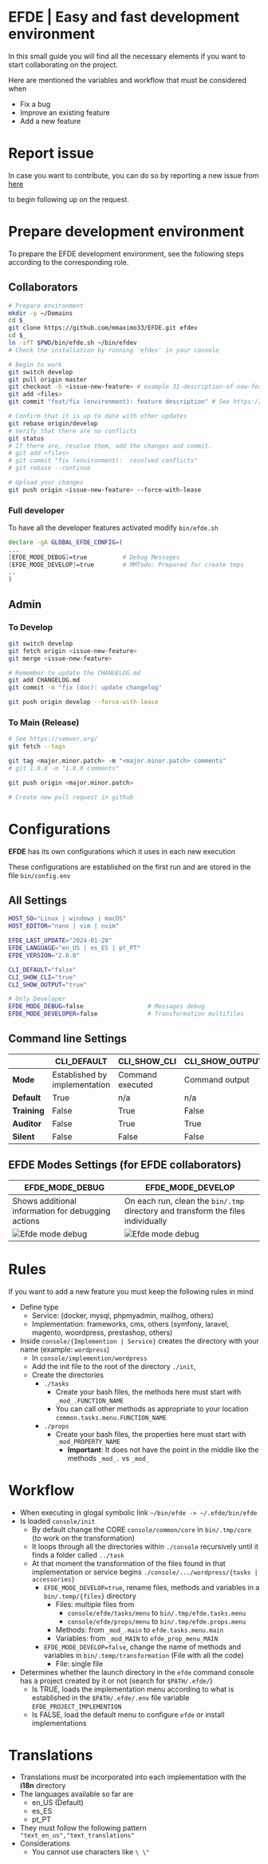 # EFDE | Easy and fast development environment
In this small guide you will find all the necessary elements if you want to start collaborating on the project.

Here are mentioned the variables and workflow that must be considered when
- Fix a bug
- Improve an existing feature
- Add a new feature

# Report issue 
In case you want to contribute, you can do so by reporting a new issue from [here](https://github.com/mmaximo33/EFDE/issues/new/choose)

to begin following up on the request.

# Prepare development environment
To prepare the EFDE development environment, see the following steps according to the corresponding role.

## Collaborators
```sh
# Prepare environment
mkdir -p ~/Domains
cd $_
git clone https://github.com/mmaximo33/EFDE.git efdev
cd $_
ln -sfT $PWD/bin/efde.sh ~/bin/efdev 
# Check the installation by running 'efdev' in your console

# Begin to work
git switch develop
git pull origin master
git checkout -b <issue-new-feature> # example 31-description-of-new-feature
git add <files>
git commit "feat/fix (environment): feature description" # See https://www.conventionalcommits.org/en/v1.0.0/

# Confirm that it is up to date with other updates
git rebase origin/develop
# Verify that there are no conflicts
git status
# If there are, resolve them, add the changes and commit.
# git add <files>
# git commit "fix (environment):  resolved conflicts"
# git rebase --continue

# Upload your changes
git push origin <issue-new-feature> --force-with-lease
```

### Full developer
To have all the developer features activated modify `bin/efde.sh`

```sh
declare -gA GLOBAL_EFDE_CONFIG=(
...
[EFDE_MODE_DEBUG]=true          # Debug Messages
[EFDE_MODE_DEVELOP]=true        # MMTodo: Prepared for create tmps
..
)
```

## Admin
### To Develop
```sh
git switch develop
git fetch origin <issue-new-feature>
git merge <issue-new-feature>

# Remember to update the CHANGELOG.md
git add CHANGELOG.md 
git commit -m "fix (doc): update changelog" 

git push origin develop --force-with-lease
```

### To Main (Release)
```sh
# See https://semver.org/
git fetch --tags

git tag <major.minor.patch> -m "<major.minor.patch> comments" 
# git 1.0.0 -m "1.0.0 comments" 

git push origin <major.minor.patch>

# Create new pull request in github
```

# Configurations
**EFDE** has its own configurations which it uses in each new execution

These configurations are established on the first run and are stored in the file `bin/config.env`

## All Settings
```sh
HOST_SO="Linux | windows | macOS"
HOST_EDITOR="nano | vim | nvim"

EFDE_LAST_UPDATE="2024-01-20"
EFDE_LANGUAGE="en_US | es_ES | pt_PT"
EFDE_VERSION="2.0.0"

CLI_DEFAULT="false"                    
CLI_SHOW_CLI="true"
CLI_SHOW_OUTPUT="true"

# Only Developer 
EFDE_MODE_DEBUG=false                  # Messages debug
EFDE_MODE_DEVELOPER=false              # Transformation multifiles
```

## Command line Settings

|              | CLI_DEFAULT                     | CLI_SHOW_CLI            | CLI_SHOW_OUTPUT           |
|--------------|---------------------------------|-------------------------|---------------------------|
| **Mode**     | Established by implementation   | Command executed        | Command output            |
| **Default**  | True                            | n/a                     | n/a                       |
| **Training** | False                           | True                    | False                     |
| **Auditor**  | False                           | True                    | True                      |
| **Silent**   | False                           | False                   | False                     |

## EFDE Modes Settings (for EFDE collaborators)

| EFDE_MODE_DEBUG                                    | EFDE_MODE_DEVELOP                                                                | 
|----------------------------------------------------|----------------------------------------------------------------------------------|
| Shows additional information for debugging actions | On each run, clean the `bin/.tmp` directory and transform the files individually | 
| ![Efde mode debug](./media/efde_mode_debug.png)    | ![Efde mode debug](./media/efde_mode_developer.png)                              |  


# Rules 
If you want to add a new feature you must keep the following rules in mind
- Define type
  - Service: (docker, mysql, phpmyadmin, mailhog, others)
  - Implementation: frameworks, cms, others (symfony, laravel, magento, woordpress, prestashop, others)
- Inside `console/{Implemention | Service}` creates the directory with your name (example: `wordpress`)
  - In `console/implemention/wordpress`
  - Add the init file to the root of the directory `./init`, 
  - Create the directories
    - `./tasks`
      - Create your bash files, the methods here must start with `_mod_.FUNCTION_NAME`
      - You can call other methods as appropriate to your location `common.tasks.menu.FUNCTION_NAME`
    - `./props`
      - Create your bash files, the properties here must start with `_mod_PROPERTY_NAME`
        - **Important**: It does not have the point in the middle like the methods `_mod_.` vs `_mod_` 

# Workflow
- When executing in glogal symbolic link `~/bin/efde -> ~/.efde/bin/efde`
- Is loaded `console/init`
  - By default change the CORE `console/common/core` in `bin/.tmp/core` (to work on the transformation)
  - It loops through all the directories within `./console` recursively until it finds a folder called `../task`
  - At that moment the transformation of the files found in that implementation or service begins `./console/.../wordpress/{tasks | accessories}`
    - `EFDE_MODE_DEVELOP=true`, rename files, methods and variables in a `bin/.temp/{files}` directory
      - Files: multiple files from 
        - `console/efde/tasks/menu` to `bin/.tmp/efde.tasks.menu`
        - `console/efde/props/menu` to `bin/.tmp/efde.props.menu`
      - Methods: from `_mod_.main` to `efde.tasks.menu.main`
      - Variables: from `_mod_MAIN` to `efde_prop_menu_MAIN`
    - `EFDE_MODE_DEVELOP=false`, change the name of methods and variables in `bin/.temp/transformation` (File with all the code)
      - File: single file
-  Determines whether the launch directory in the `efde` command console has a project created by it or not (search for `$PATH/.efde/`)
   - Is TRUE, loads the implementation menu according to what is established in the `$PATH/.efde/.env` file variable `EFDE_PROJECT_IMPLEMENTION`
   - Is FALSE, load the default menu to configure `efde` or install implementations

# Translations
- Translations must be incorporated into each implementation with the **i18n** directory
- The languages available so far are
    - en_US (Default)
    - es_ES
    - pt_PT
- They must follow the following pattern ```
"text_en_us","text_translations"```
- Considerations
  - You cannot use characters like ```\ \"```